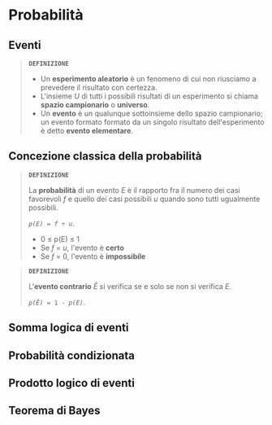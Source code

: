 # Probabilità

## Eventi

> **`DEFINIZIONE`**
> 
> - Un **esperimento aleatorio** è un fenomeno di cui non riusciamo a prevedere il risultato con certezza.
> - L'insieme *U* di tutti i possibili risultati di un esperimento si chiama **spazio campionario** o **universo**.
> - Un **evento** è un qualunque sottoinsieme dello spazio campionario; un evento formato formato da un singolo risultato dell'esperimento è detto **evento elementare**.

## Concezione classica della probabilità

> **`DEFINIZIONE`**
> 
> La **probabilità** di un evento *E* è il rapporto fra il numero dei casi favorevoli *f* e quello dei casi possibili *u* quando sono tutti ugualmente possibili.
> 
> <code><i>p(E)</i> = <i>f</i> &divide; <i>u</i></code>.
> 
> - 0 &le; p(E) &le; 1
> - Se *f* = *u*, l'evento è **certo**
> - Se *f* = 0, l'evento è **impossibile**

> **`DEFINIZIONE`**
> 
> L'**evento contrario** *&Emacr;* si verifica se e solo se non si verifica *E*.
> 
> <code><i>p(&Emacr;)</i> = 1 - <i>p(E)</i></code>.

## Somma logica di eventi

## Probabilità condizionata

## Prodotto logico di eventi

## Teorema di Bayes
